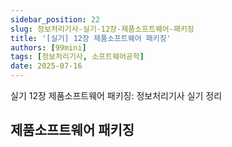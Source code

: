 ```yaml
---
sidebar_position: 22
slug: 정보처리기사-실기-12장-제품소프트웨어-패키징
title: '[실기] 12장 제품소프트웨어 패키징'
authors: [99mini]
tags: [정보처리기사, 소프트웨어공학]
date: 2025-07-16
---
```


실기 12장 제품소프트웨어 패키징: 정보처리기사 실기 정리

<!-- truncate -->

## 제품소프트웨어 패키징
